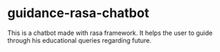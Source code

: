 # guidance-rasa-chatbot
This is a chatbot made with rasa framework.
It helps the user to guide through his educational queries regarding future.
